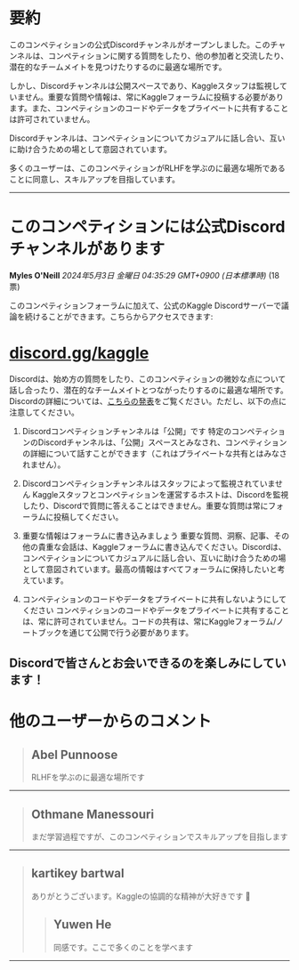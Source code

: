 # 要約 
このコンペティションの公式Discordチャンネルがオープンしました。このチャンネルは、コンペティションに関する質問をしたり、他の参加者と交流したり、潜在的なチームメイトを見つけたりするのに最適な場所です。

しかし、Discordチャンネルは公開スペースであり、Kaggleスタッフは監視していません。重要な質問や情報は、常にKaggleフォーラムに投稿する必要があります。また、コンペティションのコードやデータをプライベートに共有することは許可されていません。

Discordチャンネルは、コンペティションについてカジュアルに話し合い、互いに助け合うための場として意図されています。

多くのユーザーは、このコンペティションがRLHFを学ぶのに最適な場所であることに同意し、スキルアップを目指しています。


---
# このコンペティションには公式Discordチャンネルがあります

**Myles O'Neill** *2024年5月3日 金曜日 04:35:29 GMT+0900 (日本標準時)* (18票)

このコンペティションフォーラムに加えて、公式のKaggle Discordサーバーで議論を続けることができます。こちらからアクセスできます: 
# [discord.gg/kaggle](http://discord.gg/kaggle)

Discordは、始め方の質問をしたり、このコンペティションの微妙な点について話し合ったり、潜在的なチームメイトとつながったりするのに最適な場所です。Discordの詳細については、[こちらの発表](https://www.kaggle.com/discussions/general/429933)をご覧ください。ただし、以下の点に注意してください。

1. Discordコンペティションチャンネルは「公開」です
特定のコンペティションのDiscordチャンネルは、「公開」スペースとみなされ、コンペティションの詳細について話すことができます（これはプライベートな共有とはみなされません）。

2. Discordコンペティションチャンネルはスタッフによって監視されていません
Kaggleスタッフとコンペティションを運営するホストは、Discordを監視したり、Discordで質問に答えることはできません。重要な質問は常にフォーラムに投稿してください。

3. 重要な情報はフォーラムに書き込みましょう
重要な質問、洞察、記事、その他の貴重な会話は、Kaggleフォーラムに書き込んでください。Discordは、コンペティションについてカジュアルに話し合い、互いに助け合うための場として意図されています。最高の情報はすべてフォーラムに保持したいと考えています。

4. コンペティションのコードやデータをプライベートに共有しないようにしてください
コンペティションのコードやデータをプライベートに共有することは、常に許可されていません。コードの共有は、常にKaggleフォーラム/ノートブックを通じて公開で行う必要があります。

Discordで皆さんとお会いできるのを楽しみにしています！
---
 # 他のユーザーからのコメント
> ## Abel Punnoose
> 
> RLHFを学ぶのに最適な場所です
> 
> 
> 
---
> ## Othmane Manessouri
> 
> まだ学習過程ですが、このコンペティションでスキルアップを目指します
> 
> 
> 
---
> ## kartikey bartwal
> 
> ありがとうございます。Kaggleの協調的な精神が大好きです 🙌
> 
> 
> 
> > ## Yuwen He
> > 
> > 同感です。ここで多くのことを学べます
> > 
> > 
> > 
---

